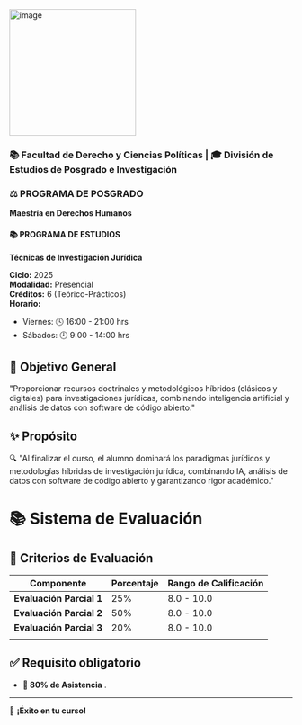 
<img width="225" height="225" alt="image" src="https://github.com/user-attachments/assets/267c00d8-9884-4893-b249-e623d333aa3c" />

### 📚 Facultad de Derecho y Ciencias Políticas | 🎓 División de Estudios de Posgrado e Investigación

### ⚖️ PROGRAMA DE POSGRADO  
**Maestría en Derechos Humanos**  

#### 📚 PROGRAMA DE ESTUDIOS  
**Técnicas de Investigación Jurídica**  

**Ciclo:** 2025  
**Modalidad:** Presencial  
**Créditos:** 6 (Teórico-Prácticos)  
**Horario:**  
- Viernes: 🕓 16:00 - 21:00 hrs  
- Sábados: 🕗 9:00 - 14:00 hrs  

## 🎯 **Objetivo General**  
"Proporcionar recursos doctrinales y metodológicos híbridos (clásicos y digitales) para investigaciones jurídicas, combinando inteligencia artificial y análisis de datos con software de código abierto." 

## ✨ **Propósito**  
🔍 "Al finalizar el curso, el alumno dominará los paradigmas jurídicos y metodologías híbridas de investigación jurídica, combinando IA, análisis de datos con software de código abierto y garantizando rigor académico."

# 📚 **Sistema de Evaluación**  

## 📌 **Criterios de Evaluación**  

| **Componente**             | **Porcentaje**| **Rango de Calificación**|  
|----------------------------|---------------|--------------------------|  
| **Evaluación Parcial 1**   | 25%           | 8.0 - 10.0               |  
| **Evaluación Parcial 2**   | 50%           | 8.0 - 10.0               |  
| **Evaluación Parcial 3**   | 20%           | 8.0 - 10.0               |  
|                            |               |                          |             


## ✅ **Requisito obligatorio**  
- **📅 80% de Asistencia** .  

---

🚀 **¡Éxito en tu curso!**

